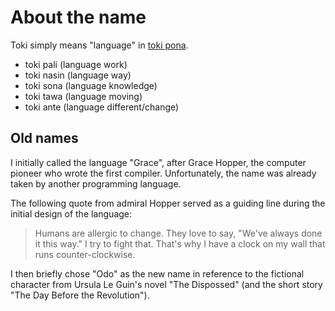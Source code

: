 # About the name

Toki simply means "language" in [toki pona](https://tokipona.org/).

- toki pali (language work)
- toki nasin (language way)
- toki sona (language knowledge)
- toki tawa (language moving)
- toki ante (language different/change)

## Old names

I initially called the language "Grace", after Grace Hopper, the computer
pioneer who wrote the first compiler. Unfortunately, the name was already taken
by another programming language.

The following quote from admiral Hopper served as a guiding line during the
initial design of the language:

> Humans are allergic to change. They love to say, "We've always done it this
> way." I try to fight that. That's why I have a clock on my wall that runs
> counter-clockwise.


I then briefly chose "Odo" as the new name in reference to the fictional character from
Ursula Le Guin's novel "The Dispossed" (and the short story "The Day Before the
Revolution").

